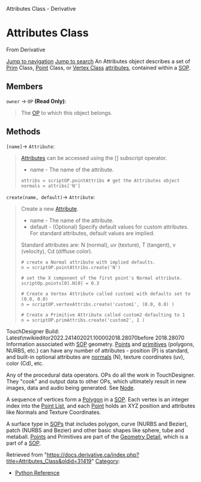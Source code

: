 

Attributes Class - Derivative




# Attributes Class
From Derivative

[Jump to navigation](#mw-head)
[Jump to search](#searchInput)
An Attributes object describes a set of [Prim](Prim_Class.html "Prim Class") Class, [Point](Point_Class.html "Point Class") Class, or [Vertex Class](Vertex_Class.html "Vertex Class") [attributes](Attribute.html "Attribute"), contained within a [SOP](SOP_Class.html "SOP Class").
  

## Members
`owner` → `OP` **(Read Only)**:
> The [OP](OP_Class.html "OP Class") to which this object belongs.
## Methods
`[name]`→ `Attribute`:
> [Attributes](Attribute_Class.html "Attribute Class") can be accessed using the [] subscript operator.
> 
> * name - The name of the attribute.
> 
> ```
> attribs = scriptOP.pointAttribs # get the Attributes object
> normals = attribs['N']
> 
> ```
`create(name, default)`→ `Attribute`:
> Create a new [Attribute](Attribute_Class.html "Attribute Class").
> 
> * name - The name of the attribute.
> * default - (Optional) Specify default values for custom attributes. For standard attributes, default values are implied.
> 
> Standard attributes are: N (normal), uv (texture), T (tangent), v (velocity), Cd (diffuse color).
> 
> ```
> # create a Normal attribute with implied defaults.
> n = scriptOP.pointAttribs.create('N')
> 
> # set the X component of the first point's Normal attribute.
> scriptOp.points[0].N[0] = 0.3 
> 
> # Create a Vertex Attribute called custom1 with defaults set to (0.0, 0.0)
> n = scriptOP.vertexAttribs.create('custom1', (0.0, 0.0) )
> 
> # Create a Primitive Attribute called custom2 defaulting to 1
> n = scriptOP.primAttribs.create('custom2', 1 )
> 
> ```
TouchDesigner Build: Latest\nwikieditor2022.241402021.100002018.28070before 2018.28070
Information associated with [SOP](SOP.html "SOP") geometry. [Points](Point.html "Point") and [primitives](Primitive.html "Primitive") (polygons, NURBS, etc.) can have any number of attributes - position (P) is standard, and built-in optional attributes are [normals](Normals.html "Normals") (N), texture coordinates (uv), color (Cd), etc.

Any of the procedural data operators. OPs do all the work in TouchDesigner. They "cook" and output data to other OPs, which ultimately result in new images, data and audio being generated. See [Node](Node.html "Node").

A sequence of vertices form a [Polygon](Polygon.html "Polygon") in a [SOP](SOP.html "SOP"). Each vertex is an integer index into the [Point List](Point_List.html "Point List"), and each [Point](Point.html "Point") holds an XYZ position and attributes like Normals and Texture Coordinates.

A surface type in [SOPs](SOP.html "SOP") that includes polygon, curve (NURBS and Bezier), patch (NURBS and Bezier) and other basic shapes like sphere, tube and metaball. [Points](Point.html "Point") and Primitives are part of the [Geometry Detail](Geometry_Detail.html "Geometry Detail"), which is a part of a [SOP](SOP.html "SOP").

Retrieved from "<https://docs.derivative.ca/index.php?title=Attributes_Class&oldid=31419>"
[Category](Special_Categories.html "Special:Categories"):
* [Python Reference](Category_Python_Reference.html "Category:Python Reference")